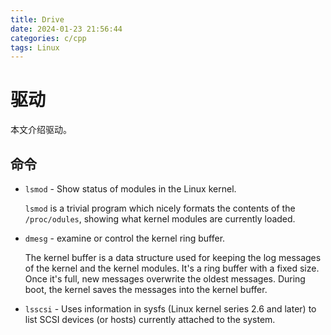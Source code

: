 ```yaml
---
title: Drive
date: 2024-01-23 21:56:44
categories: c/cpp
tags: Linux
---
```


# 驱动

本文介绍驱动。

## 命令

* `lsmod` - Show status of modules in the Linux kernel.

  `lsmod` is a trivial program which nicely formats the contents of the `/proc/odules`,
  showing what kernel modules are currently loaded.

* `dmesg` - examine or control the kernel ring buffer.

    The kernel buffer is a data structure used for keeping the log messages of the kernel and the kernel modules.
    It's a ring buffer with a fixed size. Once it's full, new messages overwrite the oldest messages.
    During boot, the kernel saves the messages into the kernel buffer.

* `lsscsi` - Uses information in sysfs (Linux kernel series 2.6 and later) to list SCSI devices (or hosts) currently attached to the system.